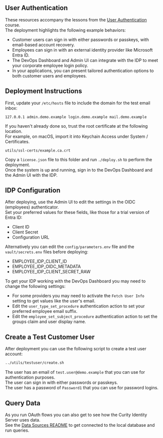 
## User Authentication

These resources accompany the lessons from the [User Authentication](https://curity.io/training/user-authentication) course.\
The deployment highlights the following example behaviors:

- Customer users can sign in with either passwords or passkeys, with email-based account recovery.
- Employees can sign in with an external identity provider like Microsoft Entra ID.
- The DevOps Dashboard and Admin UI can integrate with the IDP to meet your corporate employee login policy.
- In your applications, you can present tailored authentication options to both customer users and employees.

## Deployment Instructions

First, update your `/etc/hosts` file to include the domain for the test email inbox:

```text
127.0.0.1 admin.demo.example login.demo.example mail.demo.example
```

If you haven't already done so, trust the root certificate at the following location.\
For example, on macOS, import it into Keychain Access under System / Certificates.

```text
utils/ssl-certs/example.ca.crt
```

Copy a `license.json` file to this folder and run `./deploy.sh` to perform the deployment.\
Once the system is up and running, sign in to the DevOps Dashboard and the Admin UI with the IDP.

## IDP Configuration

After deploying, use the Admin UI to edit the settings in the OIDC (employees) authenticator.\
Set your preferred values for these fields, like those for a trial version of Entra ID:

- Client ID
- Client Secret
- Configuration URL

Alternatively you can edit the `config/parameters.env` file and the `vault/secrets.env` files before deploying:

- EMPLOYEE_IDP_CLIENT_ID
- EMPLOYEE_IDP_OIDC_METADATA
- EMPLOYEE_IDP_CLIENT_SECRET_RAW

To get your IDP working with the DevOps Dashboard you may need to change the following settings:

- For some providers you may need to activate the `Fetch User Info` setting to get values like the user's email.
- Edit the `user_type_set_procedure` authentication action to set your preferred employee email suffix.
- Edit the `employee_set_subject_procedure` authentication action to set the groups claim and user display name.

## Create a Test Customer User

After deployment you can use the following script to create a test user account:

```bash
../utils/testuser/create.sh
```

The user has an email of `test.user@demo.example` that you can use for authentication purposes.\
The user can sign in with either passwords or passkeys.\
The user has a password of `Password1` that you can use for password logins.

## Query Data

As you run OAuth flows you can also get to see how the Curity Identity Server uses data.\
See the [Data Sources README](../2-data-sources/README.md) to get connected to the local database and run queries.
